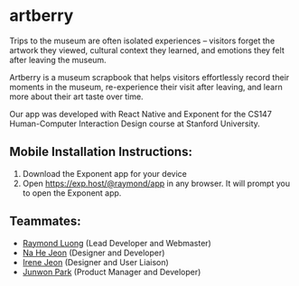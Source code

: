 # artberry

Trips to the museum are often isolated experiences – visitors forget the artwork they viewed, cultural context they learned, and emotions they felt after leaving the museum.

Artberry is a museum scrapbook that helps visitors effortlessly record their moments in the museum, re-experience their visit after leaving, and learn more about their art taste over time.

Our app was developed with React Native and Exponent for the CS147 Human-Computer Interaction Design course at Stanford University.

## Mobile Installation Instructions:
1. Download the Exponent app for your device
2. Open https://exp.host/@raymond/app in any browser. It will prompt you to open the Exponent app.

## Teammates:
* [Raymond Luong](https://www.linkedin.com/in/raymondluong) (Lead Developer and Webmaster)
* [Na He Jeon](https://www.linkedin.com/in/na-he-jeon-72b0b675) (Designer and Developer)
* [Irene Jeon](https://www.linkedin.com/in/irene-jeon-a925419a) (Designer and User Liaison)
* [Junwon Park](https://www.linkedin.com/in/junwonpark) (Product Manager and Developer)
